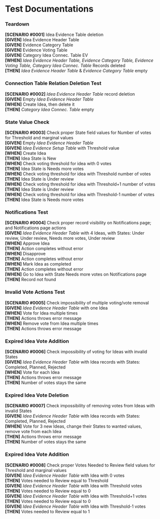 # Test Documentations

### Teardown
**[SCENARIO #0001]** Idea Evidence Table deletion  
**[GIVEN]** Idea Evidence Header Table  
**[GIVEN]** Evidence Category Table  
**[GIVEN]** Evidence Voting Table  
**[GIVEN]** Category Idea Connec. Table EV  
**[WHEN]**  *Idea Evidence Header Table, Evidence Category Table, Evidence Voting Table, Category Idea Connec. Table* Records deleted  
**[THEN]**  *Idea Evidence Header Table* & *Evidence Category Table* empty  

### Connection Table Relation Deletion Test
**[SCENARIO #0002]** *Idea Evidence Header Table* record deletion  
**[GIVEN]** Empty *Idea Evidence Header Table*  
**[WHEN]**  Create Idea, then delete it  
**[THEN]**  *Category Idea Connec. Table* empty  

### State Value Check
**[SCENARIO #0003]** Check proper State field values for Number of votes for Threshold and marginal values   
**[GIVEN]** Empty *Idea Evidence Header Table*  
**[GIVEN]** *Idea Evidence Setup Table* with Threshold value  
**[WHEN]**  Create Idea   
**[THEN]**  Idea State is New  
**[WHEN]**  Check voting threshold for idea with 0 votes  
**[THEN]**  Idea State is Needs more votes  
**[WHEN]**  Check voting threshold for idea with Threshold number of votes  
**[THEN]**  Idea State is Under review  
**[WHEN]**  Check voting threshold for idea with Threshold+1 number of votes  
**[THEN]**  Idea State is Under review  
**[WHEN]**  Check voting threshold for idea with Threshold-1 number of votes  
**[THEN]**  Idea State is Needs more votes  

### Notifications Test
**[SCENARIO #0004]** Check proper record visibility on Notifications page; and Notifications page actions  
**[GIVEN]** *Idea Evidence Header Table* with 4 Ideas, with States: Under review, Under review, Needs more votes, Under review   
**[WHEN]**  Approve Idea  
**[THEN]**  Action completes without error  
**[WHEN]**  Disapprove  
**[THEN]**  Action completes without error  
**[WHEN]**  Mark Idea as completed  
**[THEN]**  Action completes without error  
**[WHEN]**  Go to Idea with State Needs more votes on Notifications page  
**[THEN]**  Record not found  

### Invalid Vote Actions Test
**[SCENARIO #0005]** Check impossibility of multiple voting/vote removal  
**[GIVEN]** *Idea Evidence Header Table* with one Idea  
**[WHEN]**  Vote for Idea multiple times  
**[THEN]**  Actions throws error message  
**[WHEN]**  Remove vote from Idea multiple times  
**[THEN]**  Actions throws error message  

### Expired Idea Vote Addition
**[SCENARIO #0006]** Check impossibility of voting for Ideas with invalid States  
**[GIVEN]** *Idea Evidence Header Table* with Idea records with States: Completed, Planned, Rejected   
**[WHEN]**  Vote for each Idea  
**[THEN]**  Actions throws error message  
**[THEN]**  Number of votes stays the same  
 
### Expired Idea Vote Deletion
**[SCENARIO #0007]** Check impossibility of removing votes from Ideas with invalid States  
**[GIVEN]** *Idea Evidence Header Table* with Idea records with States: Completed, Planned, Rejected   
**[WHEN]**  Vote for 3 new Ideas, change their States to wanted values, remove vote from each Idea  
**[THEN]**  Actions throws error message  
**[THEN]**  Number of votes stays the same  

### Expired Idea Vote Addition
**[SCENARIO #0008]** Check proper Votes Needed to Review field values for Threshold and marginal values    
**[GIVEN]** *Idea Evidence Header Table* with Idea with 0 votes  
**[THEN]**  Votes needed to Review equal to Threshold  
**[GIVEN]** *Idea Evidence Header Table* with Idea with Threshold votes  
**[THEN]**  Votes needed to Review equal to 0  
**[GIVEN]** *Idea Evidence Header Table* with Idea with Threshold+1 votes  
**[THEN]**  Votes needed to Review equal to 0  
**[GIVEN]** *Idea Evidence Header Table* with Idea with Threshold-1 votes  
**[THEN]**  Votes needed to Review equal to 1  



